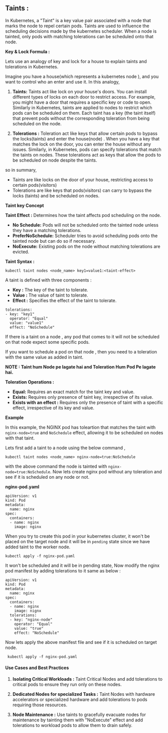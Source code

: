 


## **Taints :**

In Kubernetes, a "Taint" is a key value pair associated with a node that marks the node to repel certain pods. Taints are used to influence the scheduling decisions made by the kubernetes scheduler. When a node is tainted, only pods with matching tolerations can be scheduled onto that node. 

**Key & Lock Formula :** 

Lets use an analogy of key and lock for a house to explain taints and tolerations in Kubernetes. 


Imagine you have a house(which represents a kubernetes node ), and you want to control who an enter and use it.  In this analogy, 

1. **Taints:** Taints act like lock on your house's doors. You can install different types of locks on each door to restrict access. For example, you might have a door that requires a specific key or code to open. Similarly in Kubernetes, taints are applied to nodes to restrict which pods can be scheduled on them. Each taint has a key (the taint itself) that prevent pods without the corresponding toleration from being scheduled on the node. 


2. **Tolerations :** Toleration act like keys that allow certain pods to bypass the locks(taints) and enter the house(node) . When you have a key that matches the lock on the door, you can enter the house without any issues. Similarly, in Kubernetes, pods can specify tolerations that match the taints on nodes. These tolerations act as keys that allow the pods to be scheduled on node despite the taints. 


so in summary, 

* Taints are like locks on the door of your house, restricting access to certain pods(visitors)
* Tolerations are like keys that pods(visitors) can carry to bypass the locks (taints) and be scheduled on nodes. 



**Taint key Concept** 

**Taint Effect :** Determines how the taint affects pod scheduling on the node. 

* **No Schedule:** Pods will not be scheduled onto the tainted node unless they have a matching tolerations. 
* **PreferNoSchedule:** Scheduler tries to avoid scheduling pods onto the tainted node but can do so if necessary. 
* **NoExecute:** Existing pods on the node without matching tolerations are evicted. 


**Taint Syntax :** 

```
kubectl taint nodes <node_name> key1=value1:<taint-effect>
```



A taint is defined with three components : 

* **Key :** The key of the taint to tolerate. 
* **Value :** The value of taint to tolerate. 
* **Effect :** Specifies the effect of the taint to tolerate. 


```
tolerations: 
- key: "key1"
  operator: "Equal"
  value: "value1"
  effect: "NoSchedule"
```


If there is a taint on a node , any pod that comes to it will not be scheduled on that node expect some specific pods.

If you want to schedule a pod on that node , then you need to a toleration with the same value as added in taint.


**NOTE :  Taint hum Node pe lagate hai and Toleration Hum Pod Pe lagate hai.** 


**Toleration Operations :**  
* **Equal:** Requires an exact match for the taint key and value. 
* **Exists:** Requires only presence of taint key, irrespective of its value. 
* **Exists with an effect :** Requires only the presence of taint with a specific effect, irrespective of its key and value. 

**Example**

In this example, the NGINX pod has toleartion that matches the taint with `nginx-node=true` and `NoSchedule` effect, allowing it to be scheduled on nodes with that taint. 

Lets first add a taint to a node using the below command , 

```
kubectl taint nodes <node_name> nginx-node=true:NoSchedule
```


with the above command the node is tainted with `nginx-node=true:NoSchedule`. 
Now lets create nginx pod without any toleration and see if it is scheduled on any node or not. 

**nginx-pod.yaml**

```
apiVersion: v1
kind: Pod
metadata:
  name: nginx
spec:
  containers:
  - name: nginx
    image: nginx
```


When you try to create this pod in your kubernetes cluster, it won't be placed on the target node and it will be in `pending` state since we have added taint to the worker node. 


```
kubectl apply -f nginx-pod.yaml
```

It won't be scheduled and it will be in pending state, 
Now modify the nginx pod manifest by adding tolerations to it same as below : 


```
apiVersion: v1
kind: Pod
metadata: 
  name: nginx
spec: 
  containers:
  - name: nginx
    image: nignx
  tolerations: 
  - key: "nginx-node"
    operator: "Equal"
    value: "true"
    effect: "NoSchedule"
```



Now lets apply the above manifest file and see if it is scheduled on target node. 


```
 kubectl apply -f nginx-pod.yaml 
```





#### Use Cases and Best Practices

1. **Isolating Critical Workloads :** Taint Critical Nodes and add tolerations to critical pods to ensure they run only on these nodes. 


2. **Dedicated Nodes for specialized Tasks :** Taint Nodes with hardware accelerators or specialized hardware and add tolerations to pods requiring those resources. 


3. **Node Maintenance :** Use taints to gracefully evacuate nodes for maintenance by tainting them with "NoExecute" effect and add tolerations to workload pods to allow them to drain safely. 